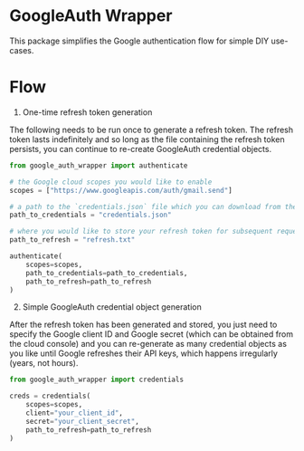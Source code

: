 # GoogleAuth Wrapper

This package simplifies the Google authentication flow for simple DIY use-cases.

# Flow

1. One-time refresh token generation

The following needs to be run once to generate a refresh token. The refresh token lasts indefinitely and so long as the file containing the refresh token persists, you can continue to re-create GoogleAuth credential objects.

```python
from google_auth_wrapper import authenticate

# the Google cloud scopes you would like to enable
scopes = ["https://www.googleapis.com/auth/gmail.send"]

# a path to the `credentials.json` file which you can download from the Google cloud console
path_to_credentials = "credentials.json"

# where you would like to store your refresh token for subsequent requests
path_to_refresh = "refresh.txt"

authenticate(
    scopes=scopes,
    path_to_credentials=path_to_credentials,
    path_to_refresh=path_to_refresh
)
```

2. Simple GoogleAuth credential object generation

After the refresh token has been generated and stored, you just need to specify the Google client ID and Google secret (which can be obtained from the cloud console) and you can re-generate as many credential objects as you like until Google refreshes their API keys, which happens irregularly (years, not hours).

```python
from google_auth_wrapper import credentials

creds = credentials(
    scopes=scopes,
    client="your_client_id",
    secret="your_client_secret",
    path_to_refresh=path_to_refresh
)
```
